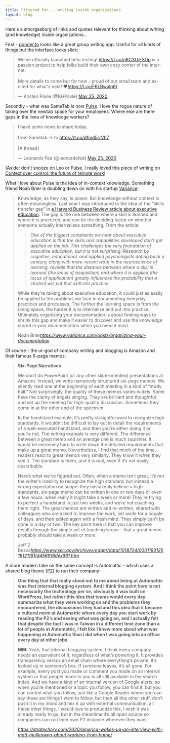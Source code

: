 ```yaml
---
title: Filtered for... writing inside organizations
layout: blog
---
```


Here's a smorgasborg of links and quotes relevant for thinking about writing (and knowledge) inside organizations...

First - [ponder.to](https://ponder.to/) looks like a great group writing app. Useful for all kinds of things but the interface looks slick:

<blockquote class="twitter-tweet"><p lang="en" dir="ltr">We&#39;ve officially launched beta testing! <a href="https://t.co/qKCXUjE3Up">https://t.co/qKCXUjE3Up</a> is a passion project to help folks build their own cozy corner of the internet. <br><br>More details to come but for now - proud of our small team and excited for what&#39;s next! ❤️<a href="https://t.co/F6LBwulp6t">https://t.co/F6LBwulp6t</a></p>&mdash; Kristen Pavle (@KHPavle) <a href="https://twitter.com/KHPavle/status/1265058357808775168?ref_src=twsrc%5Etfw">May 25, 2020</a></blockquote> <script async src="https://platform.twitter.com/widgets.js" charset="utf-8"></script>

Secondly - what was SameTab is now [Pulse](https://pulse.so/). I love the rogue nature of taking over the newtab space for your employees. Where else are there gaps in the lives of knowledge workers?

<blockquote class="twitter-tweet"><p lang="en" dir="ltr">I have some news to share today.<br><br>from Sametab → to <a href="https://t.co/dfmd5rrVh7">https://t.co/dfmd5rrVh7</a><br><br>[A thread]</p>&mdash; Leonardo Fed (@leonardofed) <a href="https://twitter.com/leonardofed/status/1264980016850513920?ref_src=twsrc%5Etfw">May 25, 2020</a></blockquote> <script async src="https://platform.twitter.com/widgets.js" charset="utf-8"></script>

(Aside: don't snooze on Leo or Pulse. I really loved this piece of writing on [Context over control: the future of remote work](https://pulse.so/operators/future-remote-working/))

What I love about Pulse is the idea of in-context knowledge. Something friend Noah Brier is doubling down on with his startup [Variance](https://variance.com):

<blockquote class="quoteback" data-title="Organizing Your Documentation | Variance" data-author="Noah Brier" cite="https://www.variance.com/posts/organizing-your-documentation">
<p>Knowledge, as they say, is power. But knowledge without context is often meaningless. Last year I was introduced to the idea of the “skills transfer gap” in <a href="https://hbr.org/2019/03/educating-the-next-generation-of-leaders" target="_blank">a Harvard Business Review article about executive education</a>. The gap is the one between where a skill is learned and where it is practiced, and can be the deciding factor on whether someone actually internalizes something. From the article:<br></p><blockquote><em>One of the biggest complaints we hear about executive education is that the skills and capabilities developed don’t get applied on the job. This challenges the very foundation of executive education, but it is not surprising. Research by cognitive, educational, and applied psychologists dating back a century, along with more-recent work in the neuroscience of learning, reveals that the distance between where a skill is learned (the locus of acquisition) and where it is applied (the locus of application) greatly influences the probability that a student will put that skill into practice.</em><br></blockquote><p>While they’re talking about executive education, it could just as easily be applied to the problems we face in documenting everyday practices and processes. The further the learning space is from the doing space, the harder it is to internalize and put into practice. Ultimately organizing your documentation is about finding ways to shrink this gap and make it easier to discover and use the knowledge stored in your documentation when you need it most.</p>
<footer>Noah Brier<cite><a href="https://www.variance.com/posts/organizing-your-documentation">https://www.variance.com/posts/organizing-your-documentation</a></cite></footer>
</blockquote><script note="UPDATE THIS 4REALZ" src="https://cdn.jsdelivr.net/gh/tomcritchlow/Citations-Magic@tom-branch/quoteback.js"></script>

Of course - the ur-god of company writing and blogging is Amazon and their famous 6-page memos:

<blockquote class="quoteback" data-title="SEC.gov" data-author="Jeff 2 Bezos" cite="https://www.sec.gov/Archives/edgar/data/1018724/000119312518121161/d456916dex991.htm">
<p><b>Six-Page Narratives </b></p>
<p>We don’t do PowerPoint (or any other slide-oriented) presentations at Amazon. Instead, we write narratively structured
six-page memos. We silently read one at the beginning of each meeting in a kind of “study hall.” Not surprisingly, the quality of these memos varies widely. Some have the clarity of angels singing.
They are brilliant and thoughtful and set up the meeting for high-quality discussion. Sometimes they come in at the other end of the spectrum. </p> <p>In the
handstand example, it’s pretty straightforward to recognize high standards. It wouldn’t be difficult to lay out in detail the requirements of a well-executed handstand, and then you’re either doing it or you’re not. The
writing example is very different. The difference between a great memo and an average one is much squishier. It would be extremely hard to write down the detailed requirements that make up a great memo. Nevertheless, I find that much of the time,
readers react to great memos very similarly. They know it when they see it. The standard is there, and it is real, even if it’s not easily describable. </p>
<p>Here’s what we’ve figured out. Often, when a memo isn’t great, it’s not the writer’s inability to recognize the high standard,
but instead a wrong expectation on scope: they mistakenly believe a high-standards, six-page memo can be written in one or two days or even a few hours, when really it might take a week or more!
They’re trying to perfect a handstand in just two weeks, and we’re not coaching them right. The great memos are written and re-written, shared with colleagues who are asked to improve the work, set
aside for a couple of days, and then edited again with a fresh mind. They simply can’t be done in a day or two. The key point here is that you can improve results through the simple act of teaching scope – that a great memo probably should
take a week or more.</p>
<footer>Jeff 2 Bezos<cite><a href="https://www.sec.gov/Archives/edgar/data/1018724/000119312518121161/d456916dex991.htm">https://www.sec.gov/Archives/edgar/data/1018724/000119312518121161/d456916dex991.htm</a></cite></footer>
</blockquote><script note="UPDATE THIS 4REALZ" src="https://cdn.jsdelivr.net/gh/tomcritchlow/Citations-Magic@tom-branch/quoteback.js"></script>

A more modern take on the same concept is Automattic - which uses a shared blog theme ([P2](https://p2theme.com/)) to run their company:

<blockquote class="quoteback" data-title="America Wakes Up?, An Interview with Matt Mullenweg About Working From Home" data-author="" cite="https://stratechery.com/2020/america-wakes-up-an-interview-with-matt-mullenweg-about-working-from-home/">
<p><strong>One thing that that really stood out to me about being at Automattic was that internal blogging system. And I think the point here is not necessarily the technology per se, obviously it was built on WordPress, but rather this idea that teams would every day summarize what they were working on and the problems they encountered, the discussions they had and this idea that it became a cultural norm at Automattic where every day you start work by reading the P2’s and seeing what was going on, and I actually felt that despite the fact I was in Taiwan in a different time zone than a lot of people at Automattic, I felt like I knew more about what was happening at Automattic than I did when I was going into an office every day at other jobs.</strong></p> <p><strong>MM:</strong> Yeah, that internal blogging system, I think every company needs an equivalent of it, regardless of what’s powering it. It provides transparency versus an email chain where everything’s private, it’s locked up in someone’s box. If someone leaves, it’s all gone. For example, every post you made or comment you made on an internal system or that people made to you is all still available in the search index. And we have a kind of an internal version of Google alerts, so when you’re mentioned or a topic you follow, you can find it, but you can control what you follow, just like a Google Reader where you can say these are things I want to follow, but then all this other stuff, don’t push it in my inbox and mix it up with external communication, all these other things. I would love to productize this, I wish it was already ready to go, but in the meantime it’s all open source so companies can run their own P2 instance wherever they want.</p>
<footer><cite><a href="https://stratechery.com/2020/america-wakes-up-an-interview-with-matt-mullenweg-about-working-from-home/">https://stratechery.com/2020/america-wakes-up-an-interview-with-matt-mullenweg-about-working-from-home/</a></cite></footer>
</blockquote><script note="UPDATE THIS 4REALZ" src="https://cdn.jsdelivr.net/gh/tomcritchlow/Citations-Magic@tom-branch/quoteback.js"></script>